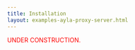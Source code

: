 ```yaml
---
title: Installation
layout: examples-ayla-proxy-server.html
---
```


<p style="color:red;">UNDER CONSTRUCTION.</p>